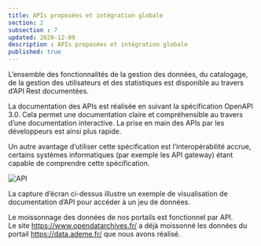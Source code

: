 ```yaml
---
title: APIs proposées et intégration globale
section: 2
subsection : 7
updated: 2020-12-09
description : APIs proposées et intégration globale
published: true
---
```


L’ensemble des fonctionnalités de la gestion des données, du catalogage, de la gestion des utilisateurs et des statistiques est disponible au travers d’API Rest documentées.  

La documentation des APIs est réalisée en suivant la spécification OpenAPI 3.0. Cela permet une documentation claire et compréhensible au travers d’une documentation interactive. La prise en main des APIs par les développeurs est ainsi plus rapide.  

Un autre avantage d’utiliser cette spécification est l’interopérabilité accrue, certains systèmes informatiques (par exemple les API gateway)  étant capable de comprendre cette spécification.


![API](./images/functional-presentation/api.jpg)

La capture d’écran ci-dessus illustre un exemple de visualisation de documentation d’API pour accéder à un jeu de données.

Le moissonnage des données de nos portails est fonctionnel par API.  
Le site https://www.opendatarchives.fr/ a déjà moissonné les données du portail https://data.ademe.fr/ que nous avons réalisé.
